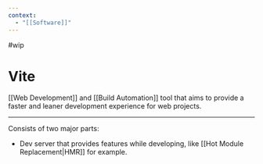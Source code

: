 ```yaml
---
context:
  - "[[Software]]"
---
```


#wip

# Vite

[[Web Development]] and [[Build Automation]] tool that aims to provide a faster and leaner development experience for web projects.

---

Consists of two major parts:

- Dev server that provides features while developing, like [[Hot Module Replacement|HMR]] for example.

